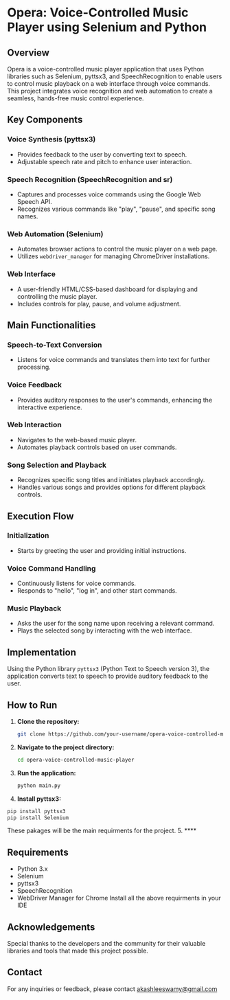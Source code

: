 # Opera: Voice-Controlled Music Player using Selenium and Python

## Overview

Opera is a voice-controlled music player application that uses Python libraries such as Selenium, pyttsx3, and SpeechRecognition to enable users to control music playback on a web interface through voice commands. This project integrates voice recognition and web automation to create a seamless, hands-free music control experience.

## Key Components

### Voice Synthesis (pyttsx3)
- Provides feedback to the user by converting text to speech.
- Adjustable speech rate and pitch to enhance user interaction.

### Speech Recognition (SpeechRecognition and sr)
- Captures and processes voice commands using the Google Web Speech API.
- Recognizes various commands like "play", "pause", and specific song names.

### Web Automation (Selenium)
- Automates browser actions to control the music player on a web page.
- Utilizes `webdriver_manager` for managing ChromeDriver installations.

### Web Interface
- A user-friendly HTML/CSS-based dashboard for displaying and controlling the music player.
- Includes controls for play, pause, and volume adjustment.

## Main Functionalities

### Speech-to-Text Conversion
- Listens for voice commands and translates them into text for further processing.

### Voice Feedback
- Provides auditory responses to the user's commands, enhancing the interactive experience.

### Web Interaction
- Navigates to the web-based music player.
- Automates playback controls based on user commands.

### Song Selection and Playback
- Recognizes specific song titles and initiates playback accordingly.
- Handles various songs and provides options for different playback controls.

## Execution Flow

### Initialization
- Starts by greeting the user and providing initial instructions.

### Voice Command Handling
- Continuously listens for voice commands.
- Responds to "hello", "log in", and other start commands.

### Music Playback
- Asks the user for the song name upon receiving a relevant command.
- Plays the selected song by interacting with the web interface.

## Implementation

Using the Python library `pyttsx3` (Python Text to Speech version 3), the application converts text to speech to provide auditory feedback to the user.

## How to Run

1. **Clone the repository:**
    ```bash
    git clone https://github.com/your-username/opera-voice-controlled-music-player.git
    ```

2. **Navigate to the project directory:**
    ```bash
    cd opera-voice-controlled-music-player
    ```


3. **Run the application:**
    ```bash
    python main.py


    ```
3. **Install pyttsx3:**
 ```bash
 pip install pyttsx3 
 pip install Selenium 
 ```
These pakages will be the main requirments for the project.
5. ****
## Requirements

- Python 3.x
- Selenium
- pyttsx3
- SpeechRecognition
- WebDriver Manager for Chrome
Install all the above requirments in your IDE





## Acknowledgements

Special thanks to the developers and the community for their valuable libraries and tools that made this project possible.

## Contact

For any inquiries or feedback, please contact akashleeswamy@gmail.com
